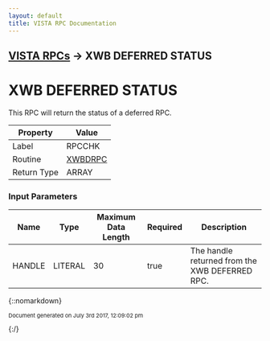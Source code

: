 ```yaml
---
layout: default
title: VISTA RPC Documentation
---
```


## [VISTA RPCs](TableOfContents) &#8594; XWB DEFERRED STATUS
# XWB DEFERRED STATUS

This RPC will return the status of a deferred RPC.

Property | Value
--- | ---
Label | RPCCHK
Routine | [XWBDRPC](http://code.osehra.org/dox/Routine_XWBDRPC_source.html)
Return Type | ARRAY


### Input Parameters

Name | Type | Maximum Data Length | Required | Description
--- | --- | --- | --- | ---
HANDLE | LITERAL | 30 | true | The handle returned from the XWB DEFERRED RPC.



{::nomarkdown} <br/><p style="font-size: 11px">Document generated on July 3rd 2017, 12:09:02 pm</p>{:/}